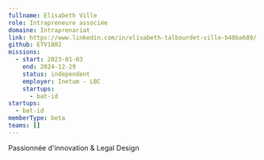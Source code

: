 ```yaml
---
fullname: Elisabeth Ville
role: Intrapreneure associée
domaine: Intraprenariat
link: https://www.linkedin.com/in/elisabeth-talbourdet-ville-b48ba689/
github: ETV1802
missions:
  - start: 2023-01-03
    end: 2024-12-29
    status: independent
    employer: Inetum - LBC
    startups:
      - bat-id
startups:
  - bat-id
memberType: beta
teams: []
---
```

Passionnée d'innovation & Legal Design